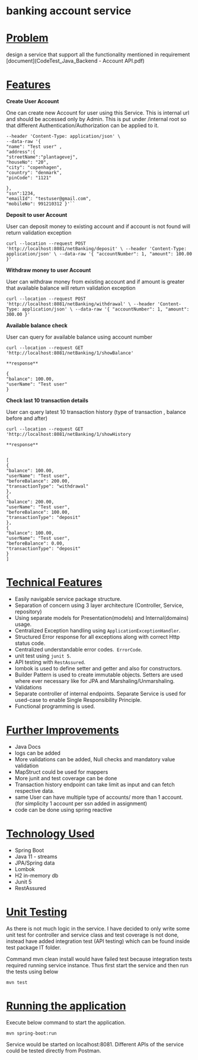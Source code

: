 # banking account service

# [ ****Problem****]()

design a service that support all the functionality mentioned in requirement [document](CodeTest_Java_Backend - Account
API.pdf)

# [ **Features**]()

**Create User Account**

One can create new Account for user using this Service. This is internal url and should be accessed only by Admin. This
is put under /internal root so that different Authentication/Authorization can be applied to it.

```curl --location --request POST 'http://localhost:8081/netBanking/internal/create' \
--header 'Content-Type: application/json' \
--data-raw '{
"name": "Test user" ,
"address":{
"streetName":"plantagevej",
"houseNo": "20",
"city": "copenhagen",
"country": "denmark",
"pinCode": "1121"

},
"ssn":1234,
"emailId": "testuser@gmail.com",
"mobileNo": 991210312 }'``
```

**Deposit to user Account**

User can deposit money to existing account and if account is not found will return validation exception

`curl --location --request POST 'http://localhost:8081/netBanking/deposit' \
--header 'Content-Type: application/json' \
--data-raw '{
"accountNumber": 1,
"amount": 100.00 }'`

**Withdraw money to user Account**

User can withdraw money from existing account and if amount is greater that available balance will return validation
exception

`curl --location --request POST 'http://localhost:8081/netBanking/withdrawal' \
--header 'Content-Type: application/json' \
--data-raw '{
"accountNumber": 1,
"amount": 300.00 }'`

**Available balance check**

User can query for available balance using account number

```
curl --location --request GET 'http://localhost:8081/netBanking/1/showBalance'

**response**

{
"balance": 100.00,
"userName": "Test user"
}
```

**Check last 10 transaction details**

User can query latest 10 transaction history (type of transaction , balance before and after)

`````
curl --location --request GET 'http://localhost:8081/netBanking/1/showHistory

**response**


[
{
"balance": 100.00,
"userName": "Test user",
"beforeBalance": 200.00,
"transactionType": "withdrawal"
},
{
"balance": 200.00,
"userName": "Test user",
"beforeBalance": 100.00,
"transactionType": "deposit"
},
{
"balance": 100.00,
"userName": "Test user",
"beforeBalance": 0.00,
"transactionType": "deposit"
}
]
`````

# [Technical Features]()

* Easily navigable service package structure.
* Separation of concern using 3 layer architecture (Controller, Service, repository)
* Using separate models for Presentation(models) and Internal(domains) usage.
* Centralized Exception handling using `ApplicationExceptionHandler`. 
* Structured Error response for all exceptions along with correct Http status code. 
* Centralized understandable error codes.` ErrorCode`. 
* unit test using `junit 5`.
* API testing with `RestAssured`.
* lombok is used to define setter and getter and also for constructors.
* Builder Pattern is used to create immutable objects. Setters are used where ever necessary like for JPA and Marshaling/Unmarshaling.
* Validations 
* Separate controller of internal endpoints. Separate Service is used for  used-case to enable Single
  Responsibility Principle. 
* Functional programming is used.

# **[Further Improvements]()**

* Java Docs
* logs can be added
* More validations can be added, Null checks and mandatory value validation
* MapStruct could be used for mappers
* More junit and test coverage can be done
* Transaction history endpoint can take limit as input and can fetch respective data.
* same User can have multiple type of accounts/ more than 1 account. (for simplicity 1 account per ssn added in assignment)
* code can be done using spring reactive

# [Technology Used]()

* Spring Boot
* Java 11 - streams
* JPA/Spring data
* Lombok
* H2 in-memory db
* Junit 5
* RestAssured

# [**Unit Testing**]()

As there is not much logic in the service. I have decided to only write some unit test for controller and service class and test coverage is not done,
instead have added integration test (API testing) which can be found inside test package IT folder.

Command mvn clean install would have failed test because integration tests required running service instance. Thus first start the service and then run the tests using below

`mvn test`

# [Running the application]()

Execute below command to start the application.

`mvn spring-boot:run`

Service would be started on localhost:8081. Different APIs of the service could be tested directly from Postman.



